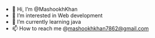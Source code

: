 - 👋 Hi, I’m @MashookhKhan
- 👀 I’m interested in Web development
- 🌱 I’m currently learning java
- 📫 How to reach me @mashookhkhan7862@gmail.com 

<!---
MashookhKhan/MashookhKhan is a ✨ special ✨ repository because its `README.md` (this file) appears on your GitHub profile.
You can click the Preview link to take a look at your changes.
--->
